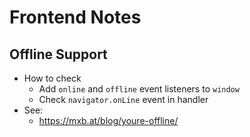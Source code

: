 # Frontend Notes

## Offline Support

* How to check
  * Add `online` and `offline` event listeners to `window`
  * Check `navigator.onLine` event in handler
* See:
  * https://mxb.at/blog/youre-offline/